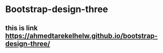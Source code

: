 # Bootstrap-design-three
## this is link https://ahmedtarekelhelw.github.io/bootstrap-design-three/
